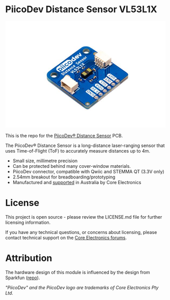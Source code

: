 # PiicoDev Distance Sensor VL53L1X

![](Documents/piicodev-distance-sensor-vl53l1x.jpg)

This is the repo for the [PiicoDev® Distance Sensor](https://core-electronics.com.au/catalog/product/view/sku/CE07741) PCB.

The PiicoDev® Distance Sensor is a long-distance laser-ranging sensor that uses Time-of-Flight (ToF) to accurately measure distances up to 4m.

- Small size, millimetre precision
- Can be protected behind many cover-window materials.
- PiicoDev connector, compatible with Qwiic and STEMMA QT (3.3V only)
- 2.54mm breakout for breadboarding/prototyping
- Manufactured and [supported](https://core-electronics.com.au/contacts/) in Australia by Core Electronics

# License
This project is open source - please review the LICENSE.md file for further licensing information.

If you have any technical questions, or concerns about licensing, please contact technical support on the [Core Electronics forums](https://forum.core-electronics.com.au/).

# Attribution
The hardware design of this module is influenced by the design from Sparkfun ([repo](https://github.com/sparkfun/Qwiic_Distance_VL53L1X)).

*\"PiicoDev\" and the PiicoDev logo are trademarks of Core Electronics Pty Ltd.*
